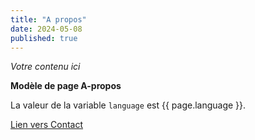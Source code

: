 ```yaml
---
title: "A propos"
date: 2024-05-08
published: true
---
```

_Votre contenu ici_

**Modèle de page A-propos**

La valeur de la variable `language` est {{ page.language }}.

[Lien vers Contact](/fr/contact/)
